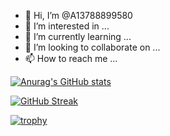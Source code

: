 - 👋 Hi, I’m @A13788899580
- 👀 I’m interested in ...
- 🌱 I’m currently learning ...
- 💞️ I’m looking to collaborate on ...
- 📫 How to reach me ...

<!---
A13788899580/A13788899580 is a ✨ special ✨ repository because its `README.md` (this file) appears on your GitHub profile.
You can click the Preview link to take a look at your changes.
--->
[![Anurag's GitHub stats](https://github-readme-stats.vercel.app/api?username=A13788899580)](https://github.com/anuraghazra/github-readme-stats)

[![GitHub Streak](https://streak-stats.demolab.com/?user=A13788899580)](https://git.io/streak-stats)

[![trophy](https://github-profile-trophy.vercel.app/?username=A13788899580)](https://github.com/ryo-ma/github-profile-trophy)
